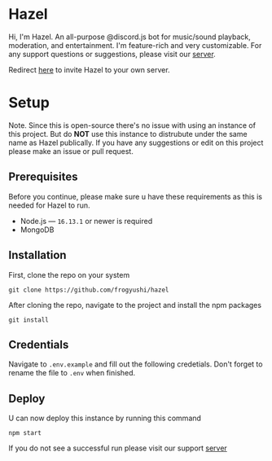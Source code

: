 # Hazel
Hi, I'm Hazel. An all-purpose @discord.js bot for music/sound playback, moderation, and entertainment. I'm feature-rich and very customizable. For any support questions or suggestions, please visit our [server](https://discord.gg/YzWCDx6Vva).

Redirect [here](https://discord.com/api/oauth2/authorize?client_id=806714323158302721&permissions=8&scope=applications.commands%20bot) to invite Hazel to your own server.

# Setup
Note. Since this is open-source there's no issue with using an instance of this project. But do **NOT** use this instance to distrubute under the same name as Hazel publically. 
If you have any suggestions or edit on this project please make an issue or pull request.

## Prerequisites
Before you continue, please make sure u have these requirements as this is needed for Hazel to run.

- Node.js — ``16.13.1`` or newer is required
- MongoDB

## Installation
First, clone the repo on your system

    git clone https://github.com/frogyushi/hazel

After cloning the repo, navigate to the project and install the npm packages

    git install
    
## Credentials
Navigate to `.env.example` and fill out the following credetials. Don't forget to rename the file to `.env` when finished.


## Deploy
U can now deploy this instance by running this command

    npm start
    
If you do not see a successful run please visit our support [server](https://discord.gg/YzWCDx6Vva)
